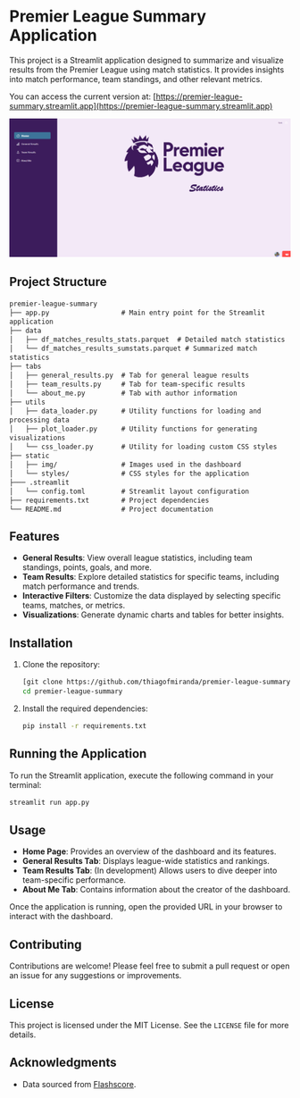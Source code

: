 # Premier League Summary Application

This project is a Streamlit application designed to summarize and visualize results from the Premier League using match statistics. It provides insights into match performance, team standings, and other relevant metrics.

You can access the current version at:
[https://premier-league-summary.streamlit.app](https://premier-league-summary.streamlit.app)

[![Logo do Projeto](static/img/dashboard.jpg)](https://premier-league-summary.streamlit.app/)

## Project Structure

```
premier-league-summary
├── app.py                  # Main entry point for the Streamlit application
├── data
│   ├── df_matches_results_stats.parquet  # Detailed match statistics
│   └── df_matches_results_sumstats.parquet # Summarized match statistics
├── tabs
│   ├── general_results.py  # Tab for general league results
│   ├── team_results.py     # Tab for team-specific results
│   └── about_me.py         # Tab with author information
├── utils
│   ├── data_loader.py      # Utility functions for loading and processing data
│   ├── plot_loader.py      # Utility functions for generating visualizations
│   └── css_loader.py       # Utility for loading custom CSS styles
├── static
│   ├── img/                # Images used in the dashboard
│   └── styles/             # CSS styles for the application
├─── .streamlit
│   └── config.toml         # Streamlit layout configuration
├── requirements.txt        # Project dependencies
└── README.md               # Project documentation
```

## Features

- **General Results**: View overall league statistics, including team standings, points, goals, and more.
- **Team Results**: Explore detailed statistics for specific teams, including match performance and trends.
- **Interactive Filters**: Customize the data displayed by selecting specific teams, matches, or metrics.
- **Visualizations**: Generate dynamic charts and tables for better insights.

## Installation

1. Clone the repository:
   ```bash
   [git clone https://github.com/thiagofmiranda/premier-league-summary.git
   cd premier-league-summary
   ```

2. Install the required dependencies:
   ```bash
   pip install -r requirements.txt
   ```

## Running the Application

To run the Streamlit application, execute the following command in your terminal:
```bash
streamlit run app.py
```

## Usage

- **Home Page**: Provides an overview of the dashboard and its features.
- **General Results Tab**: Displays league-wide statistics and rankings.
- **Team Results Tab**: (In development) Allows users to dive deeper into team-specific performance.
- **About Me Tab**: Contains information about the creator of the dashboard.

Once the application is running, open the provided URL in your browser to interact with the dashboard.

## Contributing

Contributions are welcome! Please feel free to submit a pull request or open an issue for any suggestions or improvements.

## License

This project is licensed under the MIT License. See the `LICENSE` file for more details.

## Acknowledgments

- Data sourced from [Flashscore](https://www.flashscore.com/).
